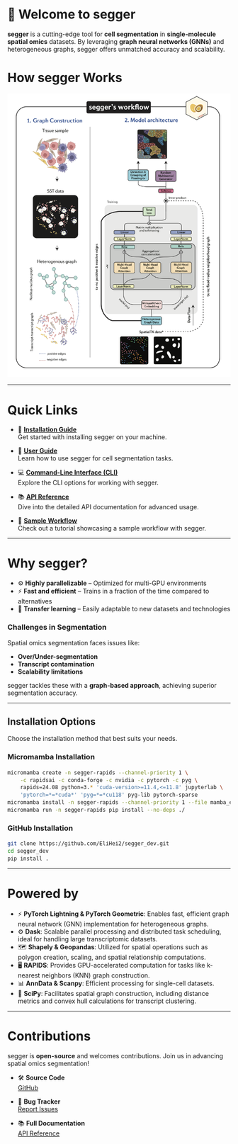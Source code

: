 # 🍳 Welcome to segger 

**segger** is a cutting-edge tool for **cell segmentation** in **single-molecule spatial omics** datasets. By leveraging **graph neural networks (GNNs)** and heterogeneous graphs, segger offers unmatched accuracy and scalability.

# How segger Works

![Segger Model](docs/images/Segger_model_08_2024.png)

---

# Quick Links

- 💾 **[Installation Guide](https://elihei2.github.io/segger_dev/installation/)**  
  Get started with installing segger on your machine.

- 📖 **[User Guide](https://elihei2.github.io/segger_dev/user_guide/)**  
  Learn how to use segger for cell segmentation tasks.

- 💻 **[Command-Line Interface (CLI)](https://elihei2.github.io/segger_dev/cli/)**  
  Explore the CLI options for working with segger.

- 📚 **[API Reference](https://elihei2.github.io/segger_dev/api/)**  
  Dive into the detailed API documentation for advanced usage.

- 📝 **[Sample Workflow](https://elihei2.github.io/segger_dev/notebooks/segger_tutorial/)**  
  Check out a tutorial showcasing a sample workflow with segger.

---

# Why segger?

- ⚙️ **Highly parallelizable** – Optimized for multi-GPU environments
- ⚡ **Fast and efficient** – Trains in a fraction of the time compared to alternatives
- 🔄 **Transfer learning** – Easily adaptable to new datasets and technologies

### Challenges in Segmentation

Spatial omics segmentation faces issues like:

- **Over/Under-segmentation**
- **Transcript contamination**
- **Scalability limitations**

segger tackles these with a **graph-based approach**, achieving superior segmentation accuracy.

---
## Installation Options

Choose the installation method that best suits your needs.

### Micromamba Installation

```bash
micromamba create -n segger-rapids --channel-priority 1 \
    -c rapidsai -c conda-forge -c nvidia -c pytorch -c pyg \
    rapids=24.08 python=3.* 'cuda-version>=11.4,<=11.8' jupyterlab \
    'pytorch=*=*cuda*' 'pyg=*=*cu118' pyg-lib pytorch-sparse
micromamba install -n segger-rapids --channel-priority 1 --file mamba_environment.yml
micromamba run -n segger-rapids pip install --no-deps ./
```

### GitHub Installation

```bash
git clone https://github.com/EliHei2/segger_dev.git
cd segger_dev
pip install .
```

---

# Powered by

- ⚡ **PyTorch Lightning & PyTorch Geometric**: Enables fast, efficient graph neural network (GNN) implementation for heterogeneous graphs.
- ⚙️ **Dask**: Scalable parallel processing and distributed task scheduling, ideal for handling large transcriptomic datasets.
- 🗺️ **Shapely & Geopandas**: Utilized for spatial operations such as polygon creation, scaling, and spatial relationship computations.
- 🖥️ **RAPIDS**: Provides GPU-accelerated computation for tasks like k-nearest neighbors (KNN) graph construction.
- 📊 **AnnData & Scanpy**: Efficient processing for single-cell datasets.
- 📐 **SciPy**: Facilitates spatial graph construction, including distance metrics and convex hull calculations for transcript clustering.

---

# Contributions

segger is **open-source** and welcomes contributions. Join us in advancing spatial omics segmentation!

- 🛠️ **Source Code**  
  [GitHub](https://github.com/EliHei2/segger_dev)

- 🐞 **Bug Tracker**  
  [Report Issues](https://github.com/EliHei2/segger_dev/issues)

- 📚 **Full Documentation**  
  [API Reference](https://elihei2.github.io/segger_dev/api/)
